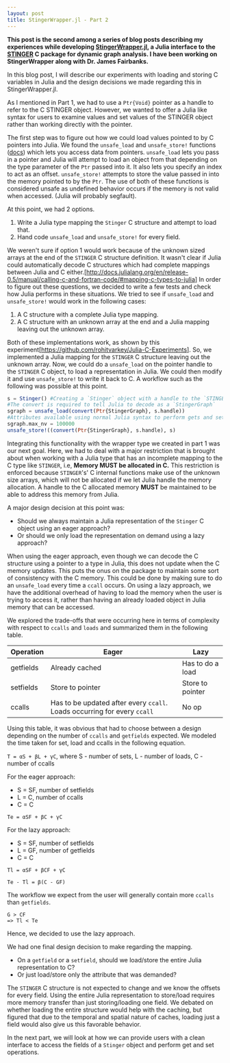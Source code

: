 ```yaml
---
layout: post
title: StingerWrapper.jl - Part 2
---
```


**This post is the second among a series of blog posts describing my
experiences while developing [StingerWrapper.jl](https://github.com/rohitvarkey/StingerWrapper.jl),
a Julia interface to the [STINGER](https://github.com/stingergraph/stinger/)
C package for dynamic graph analysis. I have been working on StingerWrapper along
with Dr. James Fairbanks.**

In this blog post, I will describe our experiments with loading and storing
C variables in Julia and the design decisions we made regarding this in StingerWrapper.jl.

As I mentioned in Part 1, we had to use a `Ptr{Void}` pointer  as a handle to
refer to the C STINGER object. However, we wanted to offer a Julia like syntax for
users to examine values and set values of the STINGER object rather than working
directly with the pointer.

The first step was to figure out how we could load values pointed to by
C pointers into Julia. We found the `unsafe_load` and `unsafe_store!` functions ([docs](http://docs.julialang.org/en/release-0.4/manual/calling-c-and-fortran-code/#accessing-data-through-a-pointer)) which lets you access data from pointers.
`unsafe_load` lets you pass in a pointer and Julia will attempt to load an
object from that depending on the type parameter of the `Ptr` passed into it. It
also lets you specify an index to act as an offset. `unsafe_store!` attempts to
store the value passed in into the memory pointed to by the `Ptr`. The use of
both of these functions is considered unsafe as undefined behavior occurs if the
memory is not valid when accessed. (Julia will probably segfault).

At this point, we had 2 options.

1. Write a Julia type mapping the `Stinger` C structure and attempt to load that.
2. Hand code `unsafe_load` and `unsafe_store!` for every field.

We weren't sure if option 1 would work because of the unknown sized arrays at the
end of the `STINGER` C structure definition. It wasn't clear if Julia could automatically
decode C structures which had complete mappings between Julia and C either.[http://docs.julialang.org/en/release-0.5/manual/calling-c-and-fortran-code/#mapping-c-types-to-julia]
In order to figure out these questions, we decided to write a few tests and check
how Julia performs in these situations. We tried to see if `unsafe_load` and
`unsafe_store!` would work in the following cases:

1. A C structure with a complete Julia type mapping.
2. A C structure with an unknown array at the end and a Julia mapping leaving
out the unknown array.

Both of these implementations work, as shown by this experiment[https://github.com/rohitvarkey/Julia-C-Experiments]. So, we implemented a Julia mapping
for the `STINGER` C structure leaving out the unknown array. Now, we
could do a `unsafe_load` on the pointer handle to the `STINGER` C object, to
load a representation in Julia. We could then modify it and use `unsafe_store!`
to write it back to C. A workflow such as the following was possible at this
point.

```julia
s = Stinger() #Creating a `Stinger` object with a handle to the `STINGER` C pointer
#The convert is required to tell Julia to decode as a `StingerGraph`
sgraph = unsafe_load(convert(Ptr{StingerGraph}, s.handle))
#Attributes available using normal Julia syntax to perform gets and sets on.
sgraph.max_nv = 100000
unsafe_store!((convert(Ptr{StingerGraph}, s.handle), s)
```

Integrating this functionality with the wrapper type we
created in part 1 was our next goal. Here, we had to deal with a major restriction
that is brought about when working with a Julia type that has an incomplete
mapping to the C type like `STINGER`, i.e, **Memory MUST be allocated in C.**
This restriction is enforced because `STINGER`'s' C internal functions make use
of the unknown size arrays, which will not be allocated if we let Julia handle
the memory allocation. A handle to the C allocated memory **MUST** be maintained
to be able to address this memory from Julia.

A major design decision at this point was:

- Should we always maintain a Julia representation of the `Stinger` C object
using an eager approach?
- Or should we only load the representation on demand using a lazy approach?

When using the eager approach, even though we can decode the C structure using a
pointer to a type in Julia, this does not update when the C memory updates. This puts
the onus on the package to maintain some sort of consistency with the C memory.
This could be done by making sure to do an `unsafe_load` every time a `ccall`
occurs. On using a lazy approach, we have the additional overhead of having to
load the memory when the user is trying to access it, rather than having an already
loaded object in Julia memory that can be accessed.

We explored the trade-offs that were occurring here in terms of complexity
with respect to `ccalls` and `loads` and summarized them in the following
table.

|Operation|Eager|Lazy|
|---------|-----|----|
|getfields|Already cached|Has to do a load|
|setfields|Store to pointer|Store to pointer|
|ccalls|Has to be updated after every `ccall`. Loads occurring for every `ccall`| No op|

Using this table, it was obvious that had to choose between a design depending on
the number of  `ccalls` and `getfields` expected.
We modeled the time taken for set, load and ccalls in the following equation.

`T = αS + βL + γC`, where S - number of sets, L - number of loads, C - number of ccalls

For the eager approach:

- S = SF, number of setfields
- L = C, number of ccalls
- C = C

`Te = αSF + βC + γC`

For the lazy approach:

- S = SF, number of setfields
- L = GF, number of getfields
- C = C

`Tl = αSF + βCF + γC`

`Te - Tl = β(C - GF)`

The workflow we expect from the user will
generally contain more `ccalls` than `getfields`.

```
G > CF
=> Tl < Te
```

Hence, we decided to use the lazy approach.

We had one final design decision to make regarding the mapping.

- On a `getfield` or a `setfield`, should we load/store the entire Julia representation to C?
- Or just load/store only the attribute that was demanded?

The `STINGER` C structure
is not expected to change and we know the offsets for every field. Using the
entire Julia representation to store/load requires more memory transfer than just
storing/loading one field. We debated on whether loading the entire structure
would help with the caching, but figured that due to the temporal and spatial nature
of caches, loading just a field would also give us this favorable behavior.

In the next part, we will look at how we can provide users with a clean interface
to access the fields of a `Stinger` object and perform get and set operations.
